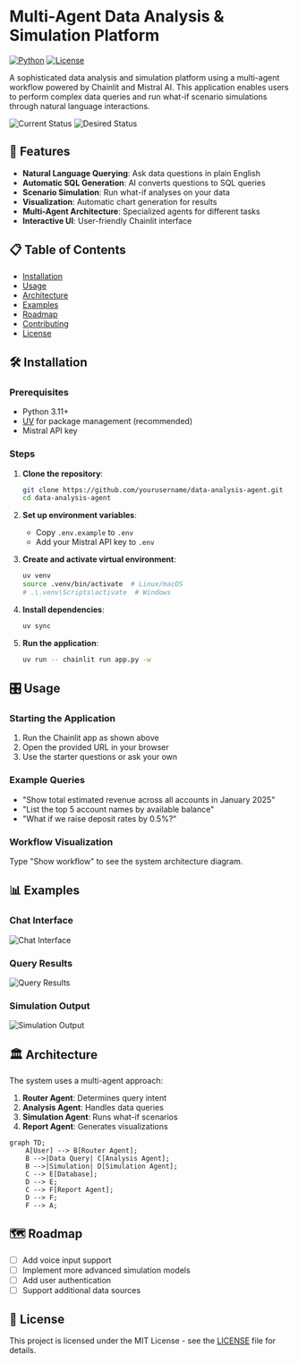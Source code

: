 # Multi-Agent Data Analysis & Simulation Platform

[![Python](https://img.shields.io/badge/python-3.11%2B-blue)](https://www.python.org/)
[![License](https://img.shields.io/badge/license-MIT-green)](LICENSE)

A sophisticated data analysis and simulation platform using a multi-agent workflow powered by Chainlit and Mistral AI. This application enables users to perform complex data queries and run what-if scenario simulations through natural language interactions.

![Current Status](public/assets/current_status.jpg)
![Desired Status](public/assets/desired_status.jpg)

## 🚀 Features

- **Natural Language Querying**: Ask data questions in plain English
- **Automatic SQL Generation**: AI converts questions to SQL queries
- **Scenario Simulation**: Run what-if analyses on your data
- **Visualization**: Automatic chart generation for results
- **Multi-Agent Architecture**: Specialized agents for different tasks
- **Interactive UI**: User-friendly Chainlit interface

## 📋 Table of Contents

- [Installation](#-installation)
- [Usage](#-usage)
- [Architecture](#-architecture)
- [Examples](#-examples)
- [Roadmap](#-roadmap)
- [Contributing](#-contributing)
- [License](#-license)

## 🛠️ Installation

### Prerequisites

- Python 3.11+
- [UV](https://github.com/astral-sh/uv) for package management (recommended)
- Mistral API key

### Steps

1. **Clone the repository**:
   ```bash
   git clone https://github.com/yourusername/data-analysis-agent.git
   cd data-analysis-agent
   ```

2. **Set up environment variables**:
   - Copy `.env.example` to `.env`
   - Add your Mistral API key to `.env`

3. **Create and activate virtual environment**:
   ```bash
   uv venv
   source .venv/bin/activate  # Linux/macOS
   # .\.venv\Scripts\activate  # Windows
   ```

4. **Install dependencies**:
   ```bash
   uv sync
   ```

5. **Run the application**:
   ```bash
   uv run -- chainlit run app.py -w
   ```

## 🎛️ Usage

### Starting the Application

1. Run the Chainlit app as shown above
2. Open the provided URL in your browser
3. Use the starter questions or ask your own

### Example Queries

- "Show total estimated revenue across all accounts in January 2025"
- "List the top 5 account names by available balance"
- "What if we raise deposit rates by 0.5%?"

### Workflow Visualization

Type "Show workflow" to see the system architecture diagram.

## 📊 Examples

### Chat Interface

![Chat Interface](public/assets/screenshot1.png)

### Query Results

![Query Results](public/assets/screenshot2.png)

### Simulation Output

![Simulation Output](public/assets/screenshot3.png)

## 🏛️ Architecture

The system uses a multi-agent approach:

1. **Router Agent**: Determines query intent
2. **Analysis Agent**: Handles data queries
3. **Simulation Agent**: Runs what-if scenarios
4. **Report Agent**: Generates visualizations

```mermaid
graph TD;
    A[User] --> B[Router Agent];
    B -->|Data Query| C[Analysis Agent];
    B -->|Simulation| D[Simulation Agent];
    C --> E[Database];
    D --> E;
    C --> F[Report Agent];
    D --> F;
    F --> A;
```

## 🗺️ Roadmap

- [ ] Add voice input support
- [ ] Implement more advanced simulation models
- [ ] Add user authentication
- [ ] Support additional data sources

## 📜 License

This project is licensed under the MIT License - see the [LICENSE](LICENSE) file for details.
